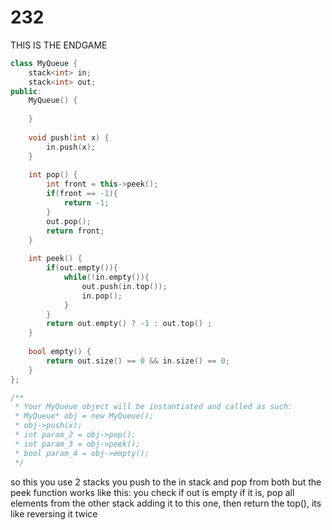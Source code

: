 # 232

THIS IS THE ENDGAME

```c++
class MyQueue {
    stack<int> in; 
    stack<int> out;
public:
    MyQueue() {
        
    }
    
    void push(int x) {
        in.push(x);
    }
    
    int pop() {
        int front = this->peek();
        if(front == -1){
            return -1;
        }
        out.pop();
        return front;
    }
    
    int peek() {
        if(out.empty()){
            while(!in.empty()){
                out.push(in.top());
                in.pop();
            }
        }
        return out.empty() ? -1 : out.top() ;
    }
    
    bool empty() {
        return out.size() == 0 && in.size() == 0;
    }
};

/**
 * Your MyQueue object will be instantiated and called as such:
 * MyQueue* obj = new MyQueue();
 * obj->push(x);
 * int param_2 = obj->pop();
 * int param_3 = obj->peek();
 * bool param_4 = obj->empty();
 */
```

so this you use 2 stacks
you push to the in stack and pop from both but the 
peek function works like this:
    you check if out is empty if it is, pop all elements from the other stack 
    adding it to this one, then return the top(), its like reversing it twice

